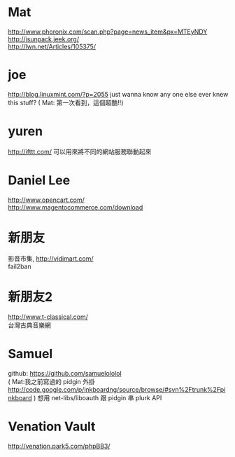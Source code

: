 


# Mat

<http://www.phoronix.com/scan.php?page=news_item&px=MTEyNDY>  
<http://jsunpack.jeek.org/>  
<http://lwn.net/Articles/105375/>  

# joe

<http://blog.linuxmint.com/?p=2055>       just wanna know any one else ever knew this stuff?
( Mat: 第一次看到，這個超酷!!)

# yuren

<http://ifttt.com/>    可以用來將不同的網站服務聯動起來

# Daniel Lee

<http://www.opencart.com/>  
<http://www.magentocommerce.com/download>  

# 新朋友

影音市集, <http://vidimart.com/>  
fail2ban

# 新朋友2

<http://www.t-classical.com/>  
台灣古典音樂網

# Samuel

github: <https://github.com/samuelololol>  
( Mat:我之前寫過的 pidgin 外掛  <http://code.google.com/p/inkboardng/source/browse/#svn%2Ftrunk%2Fpinkboard>   )
想用 net-libs/liboauth 跟 pidgin 串 plurk  API

# Venation Vault

<http://venation.park5.com/phpBB3/>  